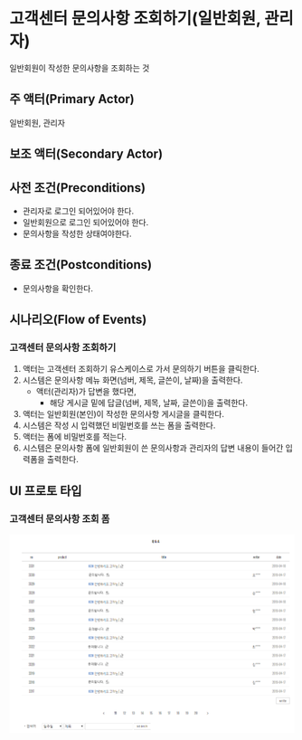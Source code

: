 # 고객센터 문의사항 조회하기(일반회원, 관리자)

일반회원이 작성한 문의사항을 조회하는 것

## 주 액터(Primary Actor)

일반회원, 관리자

## 보조 액터(Secondary Actor)

## 사전 조건(Preconditions)

- 관리자로 로그인 되어있어야 한다.
- 일반회원으로 로그인 되어있어야 한다.
- 문의사항을 작성한 상태여야한다.

## 종료 조건(Postconditions)

- 문의사항을 확인한다.

## 시나리오(Flow of Events)

### 고객센터 문의사항 조회하기

1. 액터는 고객센터 조회하기 유스케이스로 가서 문의하기 버튼을 클릭한다.
2. 시스템은 문의사항 메뉴 화면(넘버, 제목, 글쓴이, 날짜)을 출력한다.
    - 액터(관리자)가 답변을 했다면,
        - 해당 게시글 밑에 답글(넘버, 제목, 날짜, 글쓴이)을 출력한다.
3. 액터는 일반회원(본인)이 작성한 문의사항 게시글을 클릭한다.
4. 시스템은 작성 시 입력했던 비밀번호를 쓰는 폼을 출력한다.
5. 액터는 폼에 비밀번호를 적는다.
6. 시스템은 문의사항 폼에 일반회원이 쓴 문의사항과 관리자의 답변 내용이 들어간 입력폼을 출력한다.

## UI 프로토 타입

### 고객센터 문의사항 조회 폼
![고객센터 문의사항 조회 폼](../../images/문의사항조회.PNG)
